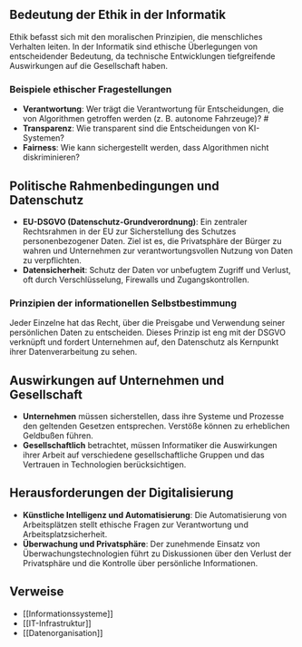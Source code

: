 ## Bedeutung der Ethik in der Informatik

Ethik befasst sich mit den moralischen Prinzipien, die menschliches Verhalten leiten. In der Informatik sind ethische Überlegungen von entscheidender Bedeutung, da technische Entwicklungen tiefgreifende Auswirkungen auf die Gesellschaft haben. 
### Beispiele ethischer Fragestellungen 

- **Verantwortung**: Wer trägt die Verantwortung für Entscheidungen, die von Algorithmen getroffen werden (z. B. autonome Fahrzeuge)? #
- **Transparenz**: Wie transparent sind die Entscheidungen von KI-Systemen? 
- **Fairness**: Wie kann sichergestellt werden, dass Algorithmen nicht diskriminieren? 
## Politische Rahmenbedingungen und Datenschutz

- **EU-DSGVO (Datenschutz-Grundverordnung)**: Ein zentraler Rechtsrahmen in der EU zur Sicherstellung des Schutzes personenbezogener Daten. Ziel ist es, die Privatsphäre der Bürger zu wahren und Unternehmen zur verantwortungsvollen Nutzung von Daten zu verpflichten. 
- **Datensicherheit**: Schutz der Daten vor unbefugtem Zugriff und Verlust, oft durch Verschlüsselung, Firewalls und Zugangskontrollen. 
### Prinzipien der informationellen Selbstbestimmung

Jeder Einzelne hat das Recht, über die Preisgabe und Verwendung seiner persönlichen Daten zu entscheiden. Dieses Prinzip ist eng mit der DSGVO verknüpft und fordert Unternehmen auf, den Datenschutz als Kernpunkt ihrer Datenverarbeitung zu sehen. 
## Auswirkungen auf Unternehmen und Gesellschaft 

- **Unternehmen** müssen sicherstellen, dass ihre Systeme und Prozesse den geltenden Gesetzen entsprechen. Verstöße können zu erheblichen Geldbußen führen. 
- **Gesellschaftlich** betrachtet, müssen Informatiker die Auswirkungen ihrer Arbeit auf verschiedene gesellschaftliche Gruppen und das Vertrauen in Technologien berücksichtigen. 
## Herausforderungen der Digitalisierung 

- **Künstliche Intelligenz und Automatisierung**: Die Automatisierung von Arbeitsplätzen stellt ethische Fragen zur Verantwortung und Arbeitsplatzsicherheit. 
- **Überwachung und Privatsphäre**: Der zunehmende Einsatz von Überwachungstechnologien führt zu Diskussionen über den Verlust der Privatsphäre und die Kontrolle über persönliche Informationen. 
## Verweise 

- [[Informationssysteme]] 
- [[IT-Infrastruktur]] 
- [[Datenorganisation]]